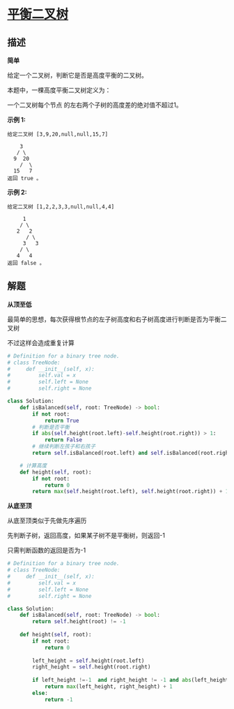 # [平衡二叉树](https://leetcode-cn.com/problems/balanced-binary-tree/)

## 描述  
**简单**  

给定一个二叉树，判断它是否是高度平衡的二叉树。

本题中，一棵高度平衡二叉树定义为：

一个二叉树每个节点 的左右两个子树的高度差的绝对值不超过1。

**示例 1:**

    给定二叉树 [3,9,20,null,null,15,7]
    
        3
       / \
      9  20
        /  \
      15   7
    返回 true 。

**示例 2:**

    给定二叉树 [1,2,2,3,3,null,null,4,4]
    
         1
        / \
       2   2
          / \
         3   3
        / \
       4   4
    返回 false 。

## 解题  

**从顶至低**  

最简单的思想，每次获得根节点的左子树高度和右子树高度进行判断是否为平衡二叉树    

不过这样会造成重复计算  

```python
# Definition for a binary tree node.
# class TreeNode:
#     def __init__(self, x):
#         self.val = x
#         self.left = None
#         self.right = None

class Solution:
    def isBalanced(self, root: TreeNode) -> bool:
        if not root:
            return True
        # 判断是否平衡
        if abs(self.height(root.left)-self.height(root.right)) > 1:
            return False
        # 继续判断左孩子和右孩子
        return self.isBalanced(root.left) and self.isBalanced(root.right)

    # 计算高度
    def height(self, root):
        if not root:
            return 0
        return max(self.height(root.left), self.height(root.right)) + 1
```

**从底至顶**  

从底至顶类似于先做先序遍历   

先判断子树，返回高度，如果某子树不是平衡树，则返回-1    

只需判断函数的返回是否为-1

```python
# Definition for a binary tree node.
# class TreeNode:
#     def __init__(self, x):
#         self.val = x
#         self.left = None
#         self.right = None

class Solution:
    def isBalanced(self, root: TreeNode) -> bool:
        return self.height(root) != -1
    
    def height(self, root):
        if not root:
            return 0
        
        left_height = self.height(root.left)
        right_height = self.height(root.right)
        
        if left_height !=-1  and right_height != -1 and abs(left_height-right_height) <= 1:
            return max(left_height, right_height) + 1
        else:
            return -1


```

